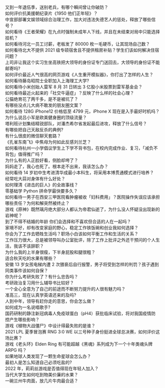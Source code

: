 又到一年退伍季，送别老兵，有哪个瞬间曾让你破防？  
如何评价抗美援朝纪录片《1950 他们正年轻》？  
中宣部部署文娱领域综合治理工作，加大对违法失德艺人的惩处，释放了哪些信号？  
如何看待《王者荣耀》在九点时强制未成年人下线，并且在未结束对局中只能选择挂机？  
如何看待河北一员工讨薪，老板发了 80000 枚一毛硬币，让其现场自己数？  
如何看待北大不提供 2021 级专硕宿舍且不提供租房补贴？学生们该如何解决住宿问题？  
上司非让我这个实习生坐高铁把大领导的身份证专门送回去，大领导的身份证不能邮寄吗?  
如何评价最近人气很高的网页游戏《人生重开模拟器》，你打出了怎样的人生？  
如何看待藤岛昭院士全职加入上海理工大学?  
如何看待小米创始人雷军 8 月 31 日转出 3 亿股小米股票到雷军基金会？  
如何看待最近火起来的「社交牛逼症」？反映了什么样的社会心理？  
公猫绝育花了两千多，是不是被坑了？  
有哪些没点儿大病不敢发的朋友圈文案？  
如何看待 128G iPhone12 价格低至 4799 元，iPhone X 现在是入手最好时机吗？  
为什么说吕小军是欧美健身圈的顶级流量？  
塔利班计划集结精锐部队，对潘杰希尔省发起最后进攻，释放了什么信号？  
有哪些把自己天敌反杀的典例?  
有什么很皮的微信聊天套路？  
《孔雀东南飞》中焦母为何如此反感刘兰芝？  
如何看待杭州一小学倡议学生上下学不背书包，在校内完成作业、复习，「减负不背包」值得推广吗？  
为什么有的人正脸好看，侧脸却垮了？  
妈妈走了，我心也死了。根本走不出来，我该怎么办？  
如何看待 14 岁初中生考进清华成最小本科生，将采用本博贯通模式进行培养？  
经常吃大蒜对身体有什么好处？  
如何理清《进击的巨人》的全故事线？  
零基础学 Python 拼命学最快要多久？  
如何看待一男子在西安三甲医院看肿瘤被收「妇科费用」？医院操作失误应该承担哪些责任？为何和解突然被终止？  
游戏《原神》既然璃月绝大部分人都认为帝君仙逝了，为什么没人怀疑没出现新的岩神呢？  
到了不得不结婚的年龄 你们会选择和不喜欢但合适的人在一起吗？  
家境不好，却有改变家庭的野心，稳定工作铁饭碗和创业我如何选择？  
你会为了工作去牺牲生活吗？职场小白该如何平衡工作和生活的关系？  
工作压力很大，总是被领导叫办公室批评，除了工作上批评之外还干预问的个人生活，我该不该辞职？  
为什么我的上半身很瘦，下半身屁股和腿很粗？  
适合秋天吃的水果有哪些？  
安徽 13 岁女孩电梯内遭 2 次猥亵后自行报警，男子将受到怎样的判罚？孩子遇到同类事件该如何自保？  
你为什么考研失败了？有什么忠告吗？  
考研政治复习用什么辅导书比较好？  
一个全心全意为了自己的前途而不断努力提升的人很有魅力吗？  
准高三，现在认真学英语还来的及吗?  
人到中年，领导有赶你走的意思，你会怎么做？  
如何成为一名说唱歌手?  
国药研制的静注新冠病毒人免疫球蛋白（pH4）获批临床试验，将对我国疫情防控产生哪些影响？  
游戏《植物大战僵尸》中设计得最失败的是谁？  
2021 LPL 夏季冒泡赛 RNG 3:0 WE 以三号种子身份挺进全球总决赛，如何评价这场比赛？  
游戏《老头环》Elden Ring 有可能超越《黑魂》系列成为下一个十年类魂头牌 ARPG 吗？  
如果地球人类发现了一颗生命星球会怎么办？  
最初人是怎么知道自己必须吃盐的?  
2022 年，莉莉丝游戏是否值得现在年轻人加入？  
当代大学生如何吃到物美价廉的水果？  
一碗兰州牛肉面，放几片牛肉最合适？  
